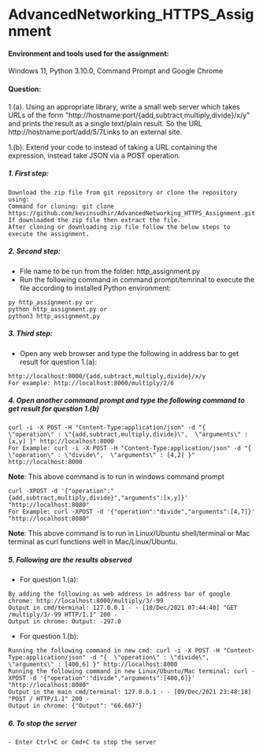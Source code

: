 # AdvancedNetworking_HTTPS_Assignment

#### Environment and tools used for the assignment:
Windows 11, Python 3.10.0, Command Prompt and Google Chrome

#### Question: 
1.(a). Using an appropriate library, write a small web server which takes URLs of the form "http://hostname:port/{add,subtract,multiply,divide}/x/y" and prints the result as a single text/plain result.  So the URL http://hostname:port/add/5/7Links to an external site. 

1.(b). Extend your code to instead of taking a URL containing the expression, instead take JSON via a POST operation.

##### 1. First step:
```
Download the zip file from git repository or clone the repository using:
Command for cloning: git clone https://github.com/kevinsudhir/AdvancedNetworking_HTTPS_Assignment.git
If downloaded the zip file then extract the file.
After cloning or downloading zip file follow the below steps to execute the assignment.
```

##### 2. Second step:
- File name to be run from the folder: http_assignment.py
- Run the following command in command prompt/temrinal to execute the file according to installed Python environment:
```
py http_assignment.py or 
python http_assignment.py or 
python3 http_assignment.py
```

##### 3. Third step:
- Open any web browser and type the following in address bar to get result for question 1.(a):
```
http://localhost:8000/{add,subtract,multiply,divide}/x/y
For example: http://localhost:8000/multiply/2/6
```

##### 4. Open another command prompt and type the following command to get result for question 1.(b)
```
curl -i -X POST -H "Content-Type:application/json" -d "{  \"operation\" : \"{add,subtract,multiply,divide}\",  \"arguments\" : [x,y] }" http://localhost:8000
For Example: curl -i -X POST -H "Content-Type:application/json" -d "{  \"operation\" : \"divide\",  \"arguments\" : [4,2] }" http://localhost:8000
```
**Note**: This above command is to run in windows command prompt
```
curl -XPOST -d '{"operation":"{add,subtract,multiply,divide}","arguments":[x,y]}' "http://localhost:8080"
For Example: curl -XPOST -d '{"operation":"divide","arguments":[4,7]}' "http://localhost:8080"
```
**Note**: This above command is to run in Linux/Ubuntu shell/terminal or Mac terminal as curl functions well in Mac/Linux/Ubuntu.

##### 5. Following are the results observed
- For question 1.(a):
```
By adding the following as web address in address bar of google chrome: http://localhost:8000/multiply/3/-99
Output in cmd/terminal: 127.0.0.1 - - [10/Dec/2021 07:44:40] "GET /multiply/3/-99 HTTP/1.1" 200 -
Output in chrome: Output: -297.0
```
- For question 1.(b):
```
Running the following command in new cmd: curl -i -X POST -H "Content-Type:application/json" -d "{  \"operation\" : \"divide\",  \"arguments\" : [400,6] }" http://localhost:8000
Running the following command in new Linux/Ubuntu/Mac terminal: curl -XPOST -d '{"operation":"divide","arguments":[400,6]}' "http://localhost:8080"
Output in the main cmd/terminal: 127.0.0.1 - - [09/Dec/2021 23:48:18] "POST / HTTP/1.1" 200 -
Output in chrome: {"Output": "66.667"}
```
##### 6. To stop the server
```
- Enter Ctrl+C or Cmd+C to stop the server
```